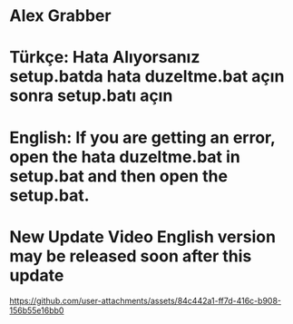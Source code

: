# Alex Grabber 

# Türkçe: Hata Alıyorsanız setup.batda hata duzeltme.bat açın sonra setup.batı açın

# English: If you are getting an error, open the hata duzeltme.bat in setup.bat and then open the setup.bat.

# New Update Video English version may be released soon after this update

https://github.com/user-attachments/assets/84c442a1-ff7d-416c-b908-156b55e16bb0

